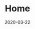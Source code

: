 ---
title: Home
meta_title: 'Hugo Tailwind 3 Theme - Hugo Atlantic'
date: 2020-03-22
heading:
  title: "<strong>Subhash's </strong> Blog"
  description: "Supreme funicular is a clean and modern site for blogs."
  align: left
---